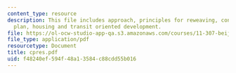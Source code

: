 ```yaml
---
content_type: resource
description: This file includes approach, principles for reweaving, concept, site
  plan, housing and transit oriented development.
file: https://ol-ocw-studio-app-qa.s3.amazonaws.com/courses/11-307-beijing-urban-design-studio-summer-2006/f48240ef594f48a13584c88cdd55b016_cpres.pdf
file_type: application/pdf
resourcetype: Document
title: cpres.pdf
uid: f48240ef-594f-48a1-3584-c88cdd55b016
---
```

